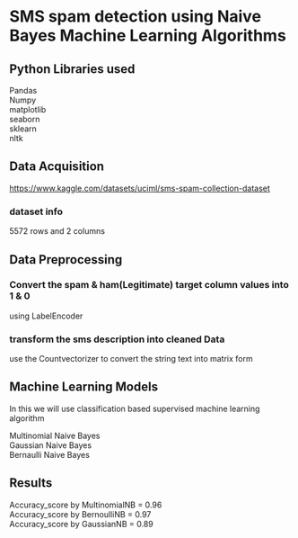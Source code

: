 
# SMS spam detection using Naive Bayes Machine Learning Algorithms




## Python Libraries used
Pandas  
Numpy  
matplotlib  
seaborn  
sklearn  
nltk











## Data Acquisition
https://www.kaggle.com/datasets/uciml/sms-spam-collection-dataset  

### dataset info  
5572 rows and 2 columns
## Data Preprocessing  
### Convert the spam & ham(Legitimate) target column values into 1 & 0  

 using LabelEncoder  

### transform the sms description into cleaned Data

use the Countvectorizer to convert the string text into matrix form 
 
## Machine Learning Models  

In this we will use classification based supervised machine learning algorithm  


Multinomial Naive Bayes  
Gaussian Naive Bayes  
Bernaulli Naive Bayes


## Results  
Accuracy_score by MultinomialNB = 0.96  
Accuracy_score by BernoulliNB = 0.97  
Accuracy_score by GaussianNB  = 0.89

